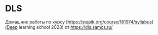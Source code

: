 # DLS

Домашние работы по курсу [https://stepik.org/course/181974/syllabus](Deep learning school 2023) от https://dls.samcs.ru/
